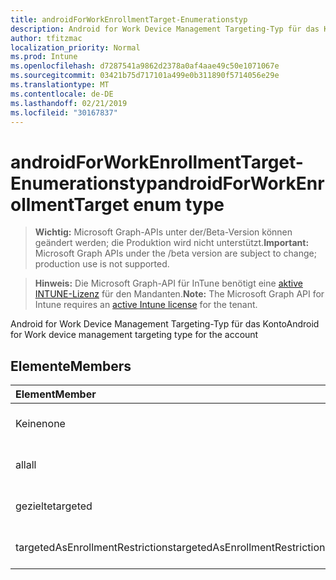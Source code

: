 ```yaml
---
title: androidForWorkEnrollmentTarget-Enumerationstyp
description: Android for Work Device Management Targeting-Typ für das Konto
author: tfitzmac
localization_priority: Normal
ms.prod: Intune
ms.openlocfilehash: d7287541a9862d2378a0af4aae49c50e1071067e
ms.sourcegitcommit: 03421b75d717101a499e0b311890f5714056e29e
ms.translationtype: MT
ms.contentlocale: de-DE
ms.lasthandoff: 02/21/2019
ms.locfileid: "30167837"
---
```

# <a name="androidforworkenrollmenttarget-enum-type"></a><span data-ttu-id="e37e0-103">androidForWorkEnrollmentTarget-Enumerationstyp</span><span class="sxs-lookup"><span data-stu-id="e37e0-103">androidForWorkEnrollmentTarget enum type</span></span>

> <span data-ttu-id="e37e0-104">**Wichtig:** Microsoft Graph-APIs unter der/Beta-Version können geändert werden; die Produktion wird nicht unterstützt.</span><span class="sxs-lookup"><span data-stu-id="e37e0-104">**Important:** Microsoft Graph APIs under the /beta version are subject to change; production use is not supported.</span></span>

> <span data-ttu-id="e37e0-105">**Hinweis:** Die Microsoft Graph-API für InTune benötigt eine [aktive INTUNE-Lizenz](https://go.microsoft.com/fwlink/?linkid=839381) für den Mandanten.</span><span class="sxs-lookup"><span data-stu-id="e37e0-105">**Note:** The Microsoft Graph API for Intune requires an [active Intune license](https://go.microsoft.com/fwlink/?linkid=839381) for the tenant.</span></span>

<span data-ttu-id="e37e0-106">Android for Work Device Management Targeting-Typ für das Konto</span><span class="sxs-lookup"><span data-stu-id="e37e0-106">Android for Work device management targeting type for the account</span></span>

## <a name="members"></a><span data-ttu-id="e37e0-107">Elemente</span><span class="sxs-lookup"><span data-stu-id="e37e0-107">Members</span></span>
|<span data-ttu-id="e37e0-108">Element</span><span class="sxs-lookup"><span data-stu-id="e37e0-108">Member</span></span>|<span data-ttu-id="e37e0-109">Wert</span><span class="sxs-lookup"><span data-stu-id="e37e0-109">Value</span></span>|<span data-ttu-id="e37e0-110">Beschreibung</span><span class="sxs-lookup"><span data-stu-id="e37e0-110">Description</span></span>|
|:---|:---|:---|
|<span data-ttu-id="e37e0-111">Keine</span><span class="sxs-lookup"><span data-stu-id="e37e0-111">none</span></span>|<span data-ttu-id="e37e0-112">0</span><span class="sxs-lookup"><span data-stu-id="e37e0-112">0</span></span>|<span data-ttu-id="e37e0-113">Noch nicht dokumentiert</span><span class="sxs-lookup"><span data-stu-id="e37e0-113">Not yet documented</span></span>|
|<span data-ttu-id="e37e0-114">all</span><span class="sxs-lookup"><span data-stu-id="e37e0-114">all</span></span>|<span data-ttu-id="e37e0-115">1</span><span class="sxs-lookup"><span data-stu-id="e37e0-115">1</span></span>|<span data-ttu-id="e37e0-116">Noch nicht dokumentiert</span><span class="sxs-lookup"><span data-stu-id="e37e0-116">Not yet documented</span></span>|
|<span data-ttu-id="e37e0-117">gezielte</span><span class="sxs-lookup"><span data-stu-id="e37e0-117">targeted</span></span>|<span data-ttu-id="e37e0-118">2</span><span class="sxs-lookup"><span data-stu-id="e37e0-118">2</span></span>|<span data-ttu-id="e37e0-119">Noch nicht dokumentiert</span><span class="sxs-lookup"><span data-stu-id="e37e0-119">Not yet documented</span></span>|
|<span data-ttu-id="e37e0-120">targetedAsEnrollmentRestrictions</span><span class="sxs-lookup"><span data-stu-id="e37e0-120">targetedAsEnrollmentRestrictions</span></span>|<span data-ttu-id="e37e0-121">3</span><span class="sxs-lookup"><span data-stu-id="e37e0-121">3</span></span>|<span data-ttu-id="e37e0-122">Noch nicht dokumentiert</span><span class="sxs-lookup"><span data-stu-id="e37e0-122">Not yet documented</span></span>|




